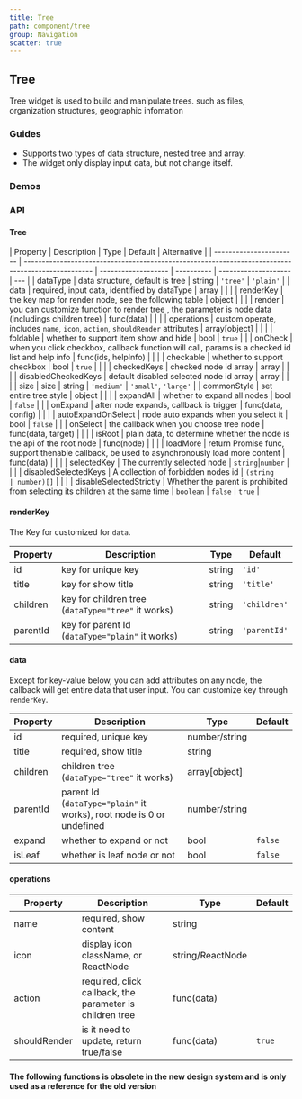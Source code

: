 ```yaml
---
title: Tree
path: component/tree
group: Navigation
scatter: true
---
```


## Tree

Tree widget is used to build and manipulate trees. such as files, organization structures, geographic infomation

### Guides

- Supports two types of data structure, nested tree and array.
- The widget only display input data, but not change itself.

### Demos

<!-- demo-slot-1 -->
<!-- demo-slot-2 -->
<!-- demo-slot-7 -->
<!-- demo-slot-8 -->

### API

#### Tree

| Property                | Description                                                                                       | Type                | Default    | Alternative          |
| ----------------------- | ------------------------------------------------------------------------------------------------- | ------------------- | ---------- | -------------------- | --- |
| dataType                | data structure, default is tree                                                                   | string              | `'tree'`   | `'plain'`            |
| data                    | required, input data, identified by dataType                                                      | array               |            |                      |
| renderKey               | the key map for render node, see the following table                                              | object              |            |                      |
| render                  | you can customize function to render tree , the parameter is node data (includings children tree) | func(data)          |            |                      |
| operations              | custom operate, includes `name`, `icon`, `action`, `shouldRender` attributes                      | array[object]       |            |                      |
| foldable                | whether to support item show and hide                                                             | bool                | `true`     |                      |
| onCheck                 | when you click checkbox, callback function will call, params is a checked id list and help info   | func(ids, helpInfo) |            |                      |
| checkable               | whether to support checkbox                                                                       | bool                | `true`     |                      |     |
| checkedKeys             | checked node id array                                                                             | array               |            |                      |
| disabledCheckedKeys     | default disabled selected node id array                                                           | array               |            |                      |
| size                    | size                                                                                              | string              | `'medium'` | `'small'`, `'large'` |
| commonStyle             | set entire tree style                                                                             | object              |            |                      |
| expandAll               | whether to expand all nodes                                                                       | bool                | `false`    |                      |
| onExpand                | after node expands, callback is trigger                                                           | func(data, config)  |            |                      |
| autoExpandOnSelect      | node auto expands when you select it                                                              | bool                | `false`    |                      |
| onSelect                | the callback when you choose tree node                                                            | func(data, target)  |            |                      |
| isRoot                  | plain data, to determine whether the node is the api of the root node                             | func(node)          |            |                      |
| loadMore                | return Promise func, support thenable callback, be used to asynchronously load more content       | func(data)          |            |                      |
| selectedKey             | The currently selected node                                                                       | `string`\|`number`  |            |                      |
| disabledSelectedKeys    | A collection of forbidden nodes id                                                                | `(string            | number)[]` |                      |     |
| disableSelectedStrictly | Whether the parent is prohibited from selecting its children at the same time                     | `boolean`           | `false`    | `true`               |

#### renderKey

The Key for customized for `data`.

| Property | Description                                        | Type   | Default      |
| -------- | -------------------------------------------------- | ------ | ------------ |
| id       | key for unique key                                 | string | `'id'`       |
| title    | key for show title                                 | string | `'title'`    |
| children | key for children tree (`dataType="tree"` it works) | string | `'children'` |
| parentId | key for parent Id (`dataType="plain"` it works)    | string | `'parentId'` |

#### data

Except for key-value below, you can add attributes on any node, the callback will get entire data that user input.
You can customize key through `renderKey`.

| Property | Description                                                          | Type          | Default |
| -------- | -------------------------------------------------------------------- | ------------- | ------- |
| id       | required, unique key                                                 | number/string |         |
| title    | required, show title                                                 | string        |         |
| children | children tree (`dataType="tree"` it works)                           | array[object] |         |
| parentId | parent Id (`dataType="plain"` it works), root node is 0 or undefined | number/string |         |
| expand   | whether to expand or not                                             | bool          | `false` |
| isLeaf   | whether is leaf node or not                                          | bool          | `false` |

#### operations

| Property     | Description                                              | Type             | Default |
| ------------ | -------------------------------------------------------- | ---------------- | ------- |
| name         | required, show content                                   | string           |         |
| icon         | display icon className, or ReactNode                     | string/ReactNode |         |
| action       | required, click callback, the parameter is children tree | func(data)       |         |
| shouldRender | is it need to update, return true/false                  | func(data)       | `true`  |

#### The following functions is obsolete in the new design system and is only used as a reference for the old version

<!-- demo-slot-3 -->
<!-- demo-slot-4 -->
<!-- demo-slot-5 -->
<!-- demo-slot-6 -->
